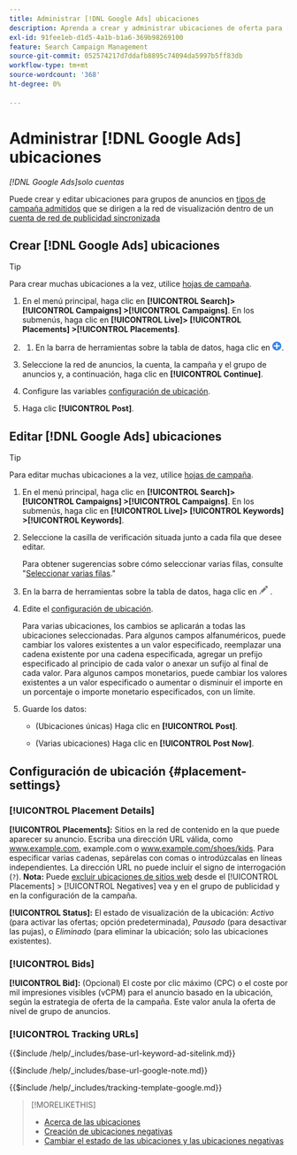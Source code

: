 ```yaml
---
title: Administrar [!DNL Google Ads] ubicaciones
description: Aprenda a crear y administrar ubicaciones de oferta para [!DNL Google Ads] grupos de anuncios.
exl-id: 91fee1eb-d1d5-4a1b-b1a6-369b98269100
feature: Search Campaign Management
source-git-commit: 052574217d7ddafb8895c74094da5997b5ff83db
workflow-type: tm+mt
source-wordcount: '368'
ht-degree: 0%

---
```


# Administrar [!DNL Google Ads] ubicaciones

*[!DNL Google Ads]solo cuentas*

Puede crear y editar ubicaciones para grupos de anuncios en [tipos de campaña admitidos](/help/search-social-commerce/introduction/supported-inventory.md) que se dirigen a la red de visualización dentro de un [cuenta de red de publicidad sincronizada](/help/search-social-commerce/campaign-management/accounts/ad-network-account-about.md)

## Crear [!DNL Google Ads] ubicaciones

>[!TIP]
>
>Para crear muchas ubicaciones a la vez, utilice [hojas de campaña](/help/search-social-commerce/campaign-management/bulksheets/bulksheet-about.md).

1. En el menú principal, haga clic en **[!UICONTROL Search]> [!UICONTROL Campaigns] >[!UICONTROL Campaigns]**. En los submenús, haga clic en **[!UICONTROL Live]> [!UICONTROL Placements] >[!UICONTROL Placements]**.

1. 
   1. En la barra de herramientas sobre la tabla de datos, haga clic en ![Crear](/help/search-social-commerce/assets/add.png "Crear").

1. Seleccione la red de anuncios, la cuenta, la campaña y el grupo de anuncios y, a continuación, haga clic en **[!UICONTROL Continue]**.

1. Configure las variables [configuración de ubicación](#placement-settings).

1. Haga clic **[!UICONTROL Post]**.

## Editar [!DNL Google Ads] ubicaciones

>[!TIP]
>
>Para editar muchas ubicaciones a la vez, utilice [hojas de campaña](/help/search-social-commerce/campaign-management/bulksheets/bulksheet-about.md).

1. En el menú principal, haga clic en **[!UICONTROL Search]> [!UICONTROL Campaigns] >[!UICONTROL Campaigns]**. En los submenús, haga clic en **[!UICONTROL Live]> [!UICONTROL Keywords] >[!UICONTROL Keywords]**.

1. Seleccione la casilla de verificación situada junto a cada fila que desee editar.

   Para obtener sugerencias sobre cómo seleccionar varias filas, consulte &quot;[Seleccionar varias filas](/help/search-social-commerce/common-tasks/navigation-editing-selection/multiple-rows-select.md).&quot;

1. En la barra de herramientas sobre la tabla de datos, haga clic en ![Editar](/help/search-social-commerce/assets/edit.png "Editar") .

1. Edite el [configuración de ubicación](#placement-settings).

   Para varias ubicaciones, los cambios se aplicarán a todas las ubicaciones seleccionadas. Para algunos campos alfanuméricos, puede cambiar los valores existentes a un valor especificado, reemplazar una cadena existente por una cadena especificada, agregar un prefijo especificado al principio de cada valor o anexar un sufijo al final de cada valor. Para algunos campos monetarios, puede cambiar los valores existentes a un valor especificado o aumentar o disminuir el importe en un porcentaje o importe monetario especificados, con un límite.

1. Guarde los datos:

   * (Ubicaciones únicas) Haga clic en **[!UICONTROL Post]**.

   * (Varias ubicaciones) Haga clic en **[!UICONTROL Post Now]**.

## Configuración de ubicación {#placement-settings}

### [!UICONTROL Placement Details]

**[!UICONTROL Placements]:** Sitios en la red de contenido en la que puede aparecer su anuncio. Escriba una dirección URL válida, como www.example.com, example.com o www.example.com/shoes/kids. Para especificar varias cadenas, sepárelas con comas o introdúzcalas en líneas independientes. La dirección URL no puede incluir el signo de interrogación (`?`). **Nota:** Puede [excluir ubicaciones de sitios web](placement-negative-create.md) desde el [!UICONTROL Placements] > [!UICONTROL Negatives] vea y en el grupo de publicidad y en la configuración de la campaña.

**[!UICONTROL Status]:** El estado de visualización de la ubicación: *Activo* (para activar las ofertas; opción predeterminada), *Pausado* (para desactivar las pujas), o *Eliminado* (para eliminar la ubicación; solo las ubicaciones existentes).

### [!UICONTROL Bids]

**[!UICONTROL Bid]:** (Opcional) El coste por clic máximo (CPC) o el coste por mil impresiones visibles (vCPM) para el anuncio basado en la ubicación, según la estrategia de oferta de la campaña. Este valor anula la oferta de nivel de grupo de anuncios.

<!-- If the placement is in a standard optimized portfolio, then the specified bid is applied for one day. Afterward, the optimization capability places bids according to its own calculations. -->

### [!UICONTROL Tracking URLs]

<!-- **[!UICONTROL Base URL]:** -->

{{$include /help/_includes/base-url-keyword-ad-sitelink.md}}

<!-- note -->

{{$include /help/_includes/base-url-google-note.md}}

<!-- **[!UICONTROL Tracking Template]:** -->

{{$include /help/_includes/tracking-template-google.md}}

>[!MORELIKETHIS]
>
>* [Acerca de las ubicaciones](placement-about.md)
>* [Creación de ubicaciones negativas](placement-negative-create.md)
>* [Cambiar el estado de las ubicaciones y las ubicaciones negativas](placement-status-edit.md)
